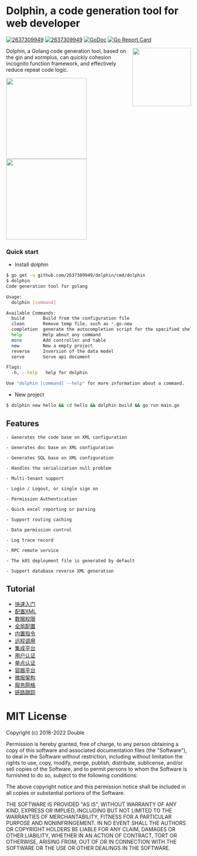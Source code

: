 # Dolphin, a code generation tool for web developer
[![2637309949](https://circleci.com/gh/2637309949/dolphin.svg?style=shield)](https://circleci.com/gh/2637309949/dolphin)
[![2637309949](https://img.shields.io/github/release/2637309949/dolphin.svg?style=flat-square)](https://github.com/2637309949/dolphin/releases)
[![GoDoc](https://pkg.go.dev/badge/github.com/2637309949/dolphin?status.svg)](https://pkg.go.dev/github.com/2637309949/dolphin?tab=doc)
[![Go Report Card](https://goreportcard.com/badge/github.com/2637309949/dolphin)](https://goreportcard.com/report/github.com/2637309949/dolphin)

<img align="right" width="159px" src="https://hub.fastgit.org/2637309949/dolphin/blob/master/assets/dolphin.jpeg">

Dolphin, a Golang code generation tool, based on the gin and xormplus, can quickly cohesion incognito function framework, and effectively reduce repeat code logic.
  
<img align="center" width="220px" src="https://hub.fastgit.org/2637309949/dolphin/blob/master/assets/dolphin-ui.jpeg">
<img align="center" width="220px" src="https://hub.fastgit.org/2637309949/dolphin/blob/master/assets/docs.png">

### Quick start

- Install dolphin
```sh
$ go get -u github.com/2637309949/dolphin/cmd/dolphin
$ dolphin 
Code generation tool for golang

Usage:
  dolphin [command]

Available Commands:
  build       Build from the configuration file
  clean       Remove temp file, such as *.go.new
  completion  generate the autocompletion script for the specified shell
  help        Help about any command
  more        Add controller and table
  new         New a empty project
  reverse     Inversion of the data model
  serve       Serve api document

Flags:
  -h, --help   help for dolphin

Use "dolphin [command] --help" for more information about a command.
```

- New project

```sh
$ dolphin new hello && cd hello && dolphin build && go run main.go
```

## Features

```
- Generates the code base on XML configuration

- Generates doc base on XML configuration

- Generates SQL base on XML configuration

- Handles the serialization null problem

- Multi-tenant support

- Login / Logout, or single sign on

- Permission Authentication

- Quick excel reporting or parsing

- Support routing caching

- Data permission control

- Log trace record

- RPC remote service

- The k8S deployment file is generated by default

- Support database reverse XML generation
```

## Tutorial

- [快速入门](./docs/快速入门.md)
- [配置XML](./docs/配置XML.md)
- [数据权限](./docs/数据权限.md)
- [全局配置](./docs/全局配置.md)
- [内置指令](./docs/内置指令.md)
- [远程调用](./docs/远程调用.md)
- [集成平台](./docs/集成平台.md)
- [用户认证](./docs/用户认证.md)
- [单点认证](./docs/单点认证.md)
- [容器平台](./docs/容器平台.md)
- [微服架构](./docs/微服架构.md)
- [服务网格](./docs/服务网格.md)
- [链路跟踪](./docs/链路跟踪.md)

# MIT License

Copyright (c) 2018-2022 Double

Permission is hereby granted, free of charge, to any person obtaining a copy of this software and associated documentation files (the "Software"), to deal in the Software without restriction, including without limitation the rights to use, copy, modify, merge, publish, distribute, sublicense, and/or sell copies of the Software, and to permit persons to whom the Software is furnished to do so, subject to the following conditions:

The above copyright notice and this permission notice shall be included in all copies or substantial portions of the Software.

THE SOFTWARE IS PROVIDED "AS IS", WITHOUT WARRANTY OF ANY KIND, EXPRESS OR IMPLIED, INCLUDING BUT NOT LIMITED TO THE WARRANTIES OF MERCHANTABILITY, FITNESS FOR A PARTICULAR PURPOSE AND NONINFRINGEMENT. IN NO EVENT SHALL THE AUTHORS OR COPYRIGHT HOLDERS BE LIABLE FOR ANY CLAIM, DAMAGES OR OTHER LIABILITY, WHETHER IN AN ACTION OF CONTRACT, TORT OR OTHERWISE, ARISING FROM, OUT OF OR IN CONNECTION WITH THE SOFTWARE OR THE USE OR OTHER DEALINGS IN THE SOFTWARE.
